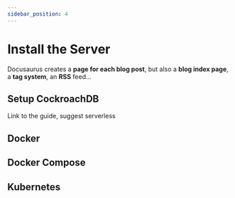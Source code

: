 ```yaml
---
sidebar_position: 4
---
```


# Install the Server

Docusaurus creates a **page for each blog post**, but also a **blog index page**, a **tag system**, an **RSS** feed...

## Setup CockroachDB

Link to the guide, suggest serverless

## Docker

## Docker Compose

## Kubernetes
